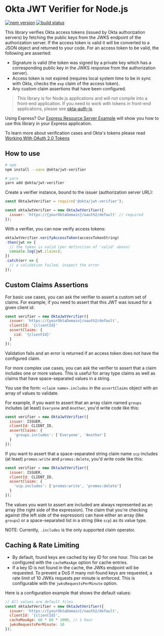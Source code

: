 # Okta JWT Verifier for Node.js

[![npm version](https://img.shields.io/npm/v/@okta/jwt-verifier.svg?style=flat-square)](https://www.npmjs.com/package/@okta/jwt-verifier)
[![build status](https://img.shields.io/travis/okta/okta-oidc-js/master.svg?style=flat-square)](https://travis-ci.org/okta/okta-oidc-js)

This library verifies Okta access tokens (issued by Okta authorization servers) by fetching the public keys from the JWKS endpoint of the authorization server. If the access token is valid it will be converted to a JSON object and returned to your code. For an access token to be valid, the following are asserted:

* Signature is valid (the token was signed by a private key which has a corresponding public key in the JWKS response from the authorization server).
* Access token is not expired (requires local system time to be in sync with Okta, checks the `exp` claim of the access token).
* Any custom claim assertions that have been configured.

> This library is for Node.js applications and will not compile into a front-end application.  If you need to work with tokens in front-end applications, please see [okta-auth-js](https://github.com/okta/okta-auth-js).

Using Express?  Our [Express Resource Server Example](https://github.com/okta/samples-nodejs-express-4/tree/master/resource-server) will show you how to use this library in your Express application.

To learn more about verification cases and Okta's tokens please read [Working With OAuth 2.0 Tokens](https://developer.okta.com/authentication-guide/tokens/)

## How to use

```bash
# npm
npm install --save @okta/jwt-verifier

# yarn
yarn add @okta/jwt-verifier
```

Create a verifier instance, bound to the issuer (authorization server URL):

```javascript
const OktaJwtVerifier = require('@okta/jwt-verifier');

const oktaJwtVerifier = new OktaJwtVerifier({
  issuer: 'https://{yourOktaDomain}/oauth2/default' // required
});
```

With a verifier, you can now verify access tokens:

```javascript
oktaJwtVerifier.verifyAccessToken(accessTokenString)
.then(jwt => {
  // the token is valid (per definition of 'valid' above)
  console.log(jwt.claims);
})
.catch(err => {
  // a validation failed, inspect the error
});
```

## Custom Claims Assertions

For basic use cases, you can ask the verifier to assert a custom set of claims. For example, if you need to assert that this JWT was issued for a given client id:

```javascript
const verifier = new OktaJwtVerifier({
  issuer: 'https://{yourOktaDomain}/oauth2/default',
  clientId: '{clientId}'
  assertClaims: {
    cid: '{clientId}'
  }
});
```

Validation fails and an error is returned if an access token does not have the configured claim.

For more complex use cases, you can ask the verifier to assert that a claim includes one or more values. This is useful for array type claims as well as claims that have space-separated values in a string.

You use the form: `<claim name>.includes` in the `assertClaims` object with an array of values to validate.

For example, if you want to assert that an array claim named `groups` includes (at least) `Everyone` and `Another`, you'd write code like this:

```javascript
const verifier = new OktaJwtVerifier({
  issuer: ISSUER,
  clientId: CLIENT_ID,
  assertClaims: {
    'groups.includes': ['Everyone', 'Another']
  }
});
```

If you want to assert that a space-separated string claim name `scp` includes (at least) `promos:write` and `promos:delete`, you'd write code like this:

```javascript
const verifier = new OktaJwtVerifier({
  issuer: ISSUER,
  clientId: CLIENT_ID,
  assertClaims: {
    'scp.includes': ['promos:write', 'promos:delete']
  }
});
```

The values you want to assert are included are always represented as an array (the right side of the expression). The claim that you're checking against (the left side of the expression) can have either an array (like `groups`) or a space-separated list in a string (like `scp`) as its value type.

NOTE: Currently, `.includes` is the only supported claim operator.

## Caching & Rate Limiting

* By default, found keys are cached by key ID for one hour. This can be configured with the `cacheMaxAge` option for cache entries.
* If a key ID is not found in the cache, the JWKs endpoint will be requested. To prevent a DoS if many not-found keys are requested, a rate limit of 10 JWKs requests per minute is enforced. This is configurable with the `jwksRequestsPerMinute` option.

Here is a configuration example that shows the default values:

```javascript
// All values are default files
const oktaJwtVerifier = new OktaJwtVerifier({
  issuer: 'https://{yourOktaDomain}/oauth2/default',
  clientId: '{clientId}',
  cacheMaxAge: 60 * 60 * 1000, // 1 hour
  jwksRequestsPerMinute: 10
});
```
